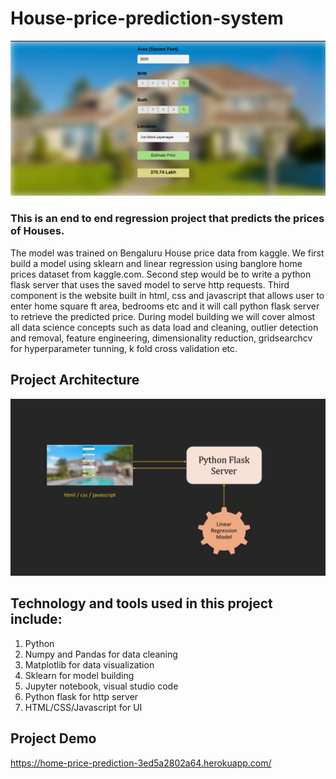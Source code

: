 # House-price-prediction-system
![predict.png](predict.png)
### This is an end to end regression project that predicts the prices of Houses. <br>
The model was trained on Bengaluru House price data from kaggle.
We first build a model using sklearn and linear regression using banglore home prices dataset from kaggle.com. 
Second step would be to write a python flask server that uses the saved model to serve http requests. 
Third component is the website built in html, css and javascript that allows user to enter home square ft area, bedrooms etc and it will call python flask server to retrieve the predicted price. During model building we will cover almost all data science concepts such as data load and cleaning, outlier detection and removal, feature engineering, dimensionality reduction, gridsearchcv for hyperparameter tunning, k fold cross validation etc. </br> 
## Project Architecture
![regression architecture.png](regression%20architecture.png)
## Technology and tools used in this project include:
1) Python
2) Numpy and Pandas for data cleaning
3) Matplotlib for data visualization
4) Sklearn for model building
5) Jupyter notebook, visual studio code
6) Python flask for http server
7) HTML/CSS/Javascript for UI

## Project Demo
https://home-price-prediction-3ed5a2802a64.herokuapp.com/

